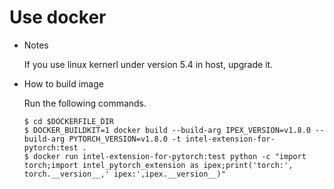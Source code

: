 # Use docker

* Notes

  If you use linux kernerl under version 5.4 in host, upgrade it.

* How to build image

  Run the following commands.

  ```console
  $ cd $DOCKERFILE_DIR
  $ DOCKER_BUILDKIT=1 docker build --build-arg IPEX_VERSION=v1.8.0 --build-arg PYTORCH_VERSION=v1.8.0 -t intel-extension-for-pytorch:test .
  $ docker run intel-extension-for-pytorch:test python -c "import torch;import intel_pytorch_extension as ipex;print('torch:', torch.__version__,' ipex:',ipex.__version__)"
  ```
